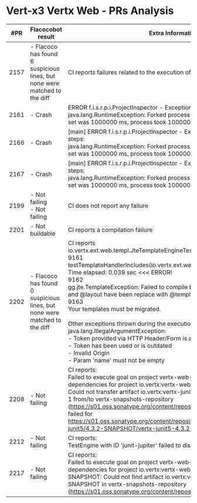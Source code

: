 # Vert-x3 Vertx Web - PRs Analysis

| #PR  | Flacocobot result                                                         | Extra Information                                                                                                                                                                                                                                                                                                                                                                                                                                                                                                                                                                                                                                                     | Categorization                        |
| ---- | ------------------------------------------------------------------------- | --------------------------------------------------------------------------------------------------------------------------------------------------------------------------------------------------------------------------------------------------------------------------------------------------------------------------------------------------------------------------------------------------------------------------------------------------------------------------------------------------------------------------------------------------------------------------------------------------------------------------------------------------------------------- | ------------------------------------- |
| 2157 | - Flacoco has found 6 suspicious lines, but none were matched to the diff | CI reports failures related to the execution of test cases                                                                                                                                                                                                                                                                                                                                                                                                                                                                                                                                                                                                            | SUSPICIOUS_LINES_FOUND_OUT_OF_PR_DIFF |
| 2161 | - Crash                                                                   | ERROR f.i.s.r.p.i.ProjectInspector - Exception catch while executing steps: <br/>java.lang.RuntimeException: Forked process did not finish correctly. Timeout set was 1000000 ms, process took 1000000 ms before ending.                                                                                                                                                                                                                                                                                                                                                                                                                                              | FLACOCO_CRASH                         |
| 2166 | - Crash                                                                   | [main] ERROR f.i.s.r.p.i.ProjectInspector - Exception catch while executing steps: <br/>java.lang.RuntimeException: Forked process did not finish correctly. Timeout set was 1000000 ms, process took 1000000 ms before ending.                                                                                                                                                                                                                                                                                                                                                                                                                                       | FLACOCO_CRASH                         |
| 2167 | - Crash                                                                   | [main] ERROR f.i.s.r.p.i.ProjectInspector - Exception catch while executing steps: <br/>java.lang.RuntimeException: Forked process did not finish correctly. Timeout set was 1000000 ms, process took 1000000 ms before ending.                                                                                                                                                                                                                                                                                                                                                                                                                                       | FLACOCO_CRASH                         |
| 2199 | - Not failing<br/>- Not failing                                           | CI does not report any failure                                                                                                                                                                                                                                                                                                                                                                                                                                                                                                                                                                                                                                        | PR_NOT_FAILED                         |
| 2201 | - Not buildable                                                           | CI reports a compilation failure                                                                                                                                                                                                                                                                                                                                                                                                                                                                                                                                                                                                                                      | OUT_OF_SCOPE_CI_FAILURE               |
| 2202 | - Flacoco has found 0 suspicious lines, but none were matched to the diff | CI reports<br/>io.vertx.ext.web.templ.JteTemplateEngineTest<br/>9161<br/>testTemplateHandlerIncludes(io.vertx.ext.web.templ.JteTemplateEngineTest)  Time elapsed: 0.039 sec  <<< ERROR!<br/>9162<br/>gg.jte.TemplateException: Failed to compile base.jte, error at line 1: @tag and @layout have been replace with @template since jte 2.<br/>9163<br/>Your templates must be migrated. <br/><br/>Other exceptions thrown during the execution of test cases:<br/>java.lang.IllegalArgumentException: <br/>- Token provided via HTTP Header/Form is absent/empty <br/>- Token has been used or is outdated<br/>- Invalid Origin<br/>- Param 'name' must not be empty | FLACOCOBOT_BUILD_REPRODUCTION_ERROR   |
| 2208 | - Not failing                                                             | CI reports:<br/>Failed to execute goal on project vertx-web-validation: Could not resolve dependencies for project io.vertx:vertx-web-validation:jar:4.3.2-SNAPSHOT: Could not transfer artifact io.vertx:vertx-junit5:jar:4.3.2-20220525.074601-1 from/to vertx-snapshots-repository (https://s01.oss.sonatype.org/content/repositories/snapshots/): transfer failed for https://s01.oss.sonatype.org/content/repositories/snapshots/io/vertx/vertx-junit5/4.3.2-SNAPSHOT/vertx-junit5-4.3.2-20220525.074601-1.jar:                                                                                                                                                  | OUT_OF_SCOPE_CI_FAILURE               |
| 2212 | - Not failing                                                             | CI reports:<br/>TestEngine with ID 'junit-jupiter' failed to discover tests                                                                                                                                                                                                                                                                                                                                                                                                                                                                                                                                                                                           | OUT_OF_SCOPE_CI_FAILURE               |
| 2217 | - Not failing                                                             | CI reports:<br/>Failed to execute goal on project vertx-web-sstore-redis: Could not resolve dependencies for project io.vertx:vertx-web-sstore-redis:jar:4.3.2-SNAPSHOT: Could not find artifact io.vertx:vertx-redis-client:jar:4.3.2-SNAPSHOT in vertx-snapshots-repository (https://s01.oss.sonatype.org/content/repositories/snapshots/)                                                                                                                                                                                                                                                                                                                          | FAILURE_NOT_SUPPORTED                 |
